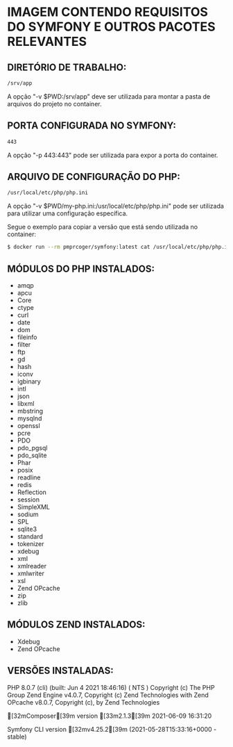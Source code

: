 # IMAGEM CONTENDO REQUISITOS DO SYMFONY E OUTROS PACOTES RELEVANTES

## DIRETÓRIO DE TRABALHO:
```bash
/srv/app
```
A opção "-v $PWD:/srv/app" deve ser utilizada para montar a pasta de arquivos do projeto no container.

## PORTA CONFIGURADA NO SYMFONY:
```bash
443
``` 
A opção "-p 443:443" pode ser utilizada para expor a porta do container.

## ARQUIVO DE CONFIGURAÇÃO DO PHP:
```bash
/usr/local/etc/php/php.ini
```
A opção "-v $PWD/my-php.ini:/usr/local/etc/php/php.ini" pode ser utilizada para utilizar uma configuração específica.

Segue o exemplo para copiar a versão que está sendo utilizada no container:
```bash
$ docker run --rm pmprcoger/symfony:latest cat /usr/local/etc/php/php.ini > my-php.ini
```

## MÓDULOS DO PHP INSTALADOS:

- amqp
- apcu
- Core
- ctype
- curl
- date
- dom
- fileinfo
- filter
- ftp
- gd
- hash
- iconv
- igbinary
- intl
- json
- libxml
- mbstring
- mysqlnd
- openssl
- pcre
- PDO
- pdo_pgsql
- pdo_sqlite
- Phar
- posix
- readline
- redis
- Reflection
- session
- SimpleXML
- sodium
- SPL
- sqlite3
- standard
- tokenizer
- xdebug
- xml
- xmlreader
- xmlwriter
- xsl
- Zend OPcache
- zip
- zlib

## MÓDULOS ZEND INSTALADOS:

- Xdebug
- Zend OPcache

## VERSÕES INSTALADAS:
PHP 8.0.7 (cli) (built: Jun  4 2021 18:46:16) ( NTS )
Copyright (c) The PHP Group
Zend Engine v4.0.7, Copyright (c) Zend Technologies
    with Zend OPcache v8.0.7, Copyright (c), by Zend Technologies


[32mComposer[39m version [33m2.1.3[39m 2021-06-09 16:31:20


Symfony CLI version [32mv4.25.2[39m (2021-05-28T15:33:16+0000 - stable)
